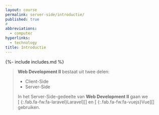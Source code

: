 ```yaml
---
layout: course
permalink: server-side/introductie/
published: true
#
abbreviations:
  - computer
hyperlinks:
  - technology
title: Introductie
---
```

{%- include includes.md %}

> **Web Development II** bestaat uit twee delen:
> 
>  - Client-Side
>  - Server-Side
> 
> In het Server-Side-gedeelte van **Web Development II** gaan we [*&nbsp;*{:.fab.fa-fw.fa-laravel}Laravel][] en [*&nbsp;*{:.fab.fa-fw.fa-vuejs}Vue][] gebruiken.